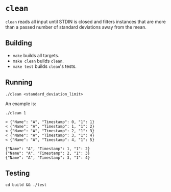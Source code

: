 # `clean`

`clean` reads all input until STDIN is closed and filters instances that are
more than a passed number of standard deviations away from the mean.

## Building

* `make` builds all targets.
* `make clean` builds `clean`.
* `make test` builds `clean`'s tests.

## Running

```
./clean <standard_deviation_limit>
```

An example is:

```
./clean 1

< {"Name": "A", "Timestamp": 0, "1": 1}
< {"Name": "A", "Timestamp": 1, "1": 2}
< {"Name": "A", "Timestamp": 2, "1": 3}
< {"Name": "A", "Timestamp": 3, "1": 4}
< {"Name": "A", "Timestamp": 4, "1": 5}

{"Name": "A", "Timestamp": 1, "1": 2}
{"Name": "A", "Timestamp": 2, "1": 3}
{"Name": "A", "Timestamp": 3, "1": 4}
```

## Testing

```
cd build && ./test
```
